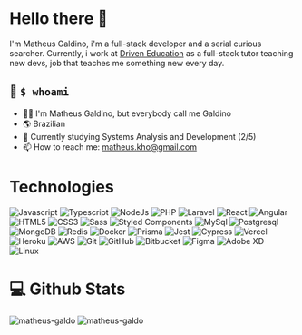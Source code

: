 # Hello there 👋
I'm Matheus Galdino, i'm a full-stack developer and a serial curious searcher.
Currently, i work at [Driven Education](https://www.driven.com.br/) as a full-stack tutor teaching new devs, job that teaches me something new every day.

## 📌 `$ whoami`
- 🙋‍♂️ I'm Matheus Galdino, but everybody call me Galdino
- 🌎 Brazilian
- 📘 Currently studying Systems Analysis and Development (2/5)
- 📫 How to reach me: matheus.kho@gmail.com


# Technologies
![Javascript](https://img.shields.io/badge/JavaScript-F7DF1E?style=flat-square&logo=javascript&logoColor=black)
![Typescript](https://img.shields.io/badge/TypeScript-007ACC?style=flat-square&logo=typescript&logoColor=white)
![NodeJs](https://img.shields.io/badge/Node.js-6DA55F?style=flat-square&logo=node.js&logoColor=white)
![PHP](https://img.shields.io/badge/PHP-777BB4?style=flat-square&logo=php&logoColor=white)
![Laravel](https://img.shields.io/badge/Laravel-FF2D20?style=flat-square&logo=laravel&logoColor=white)
![React](https://img.shields.io/badge/React-%2320232a.svg?style=flat-square&logo=react&logoColor=%2361DAFB)
![Angular](https://img.shields.io/badge/Angular-DD0031?style=flat-square&logo=angular&logoColor=white)
![HTML5](https://img.shields.io/badge/HTML5-%23E34F26.svg?style=flat-square&logo=html5&logoColor=white)
![CSS3](https://img.shields.io/badge/CSS3-%231572B6.svg?style=flat-square&logo=css3&logoColor=white)
![Sass](https://img.shields.io/badge/Sass-CC6699?style=flat-square&logo=sass&logoColor=white)
![Styled Components](https://img.shields.io/badge/Styled--Components-DB7093?style=flat-square&logo=styled-components&logoColor=white)
![MySql](https://img.shields.io/badge/MySQL-00000F?style=flat-square&logo=mysql&logoColor=white)
![Postgresql](https://img.shields.io/badge/PostgreSQL-316192?style=flat-square&logo=postgresql&logoColor=white)
![MongoDB](https://img.shields.io/badge/MongoDB-%234ea94b.svg?style=flat-square&logo=mongodb&logoColor=white)
![Redis](https://img.shields.io/badge/Redis-%23DD0031.svg?style=flat-square&logo=redis&logoColor=white)
![Docker](https://img.shields.io/badge/Docker-2CA5E0?style=flat-square&logo=docker&logoColor=white)
![Prisma](https://img.shields.io/badge/Prisma-3982CE?style=flat-square&logo=Prisma&logoColor=white)
![Jest](https://img.shields.io/badge/Jest-323330?style=flat-square&logo=Jest&logoColor=white)
![Cypress](https://img.shields.io/badge/Cypress-17202C?style=flat-square&logo=cypress&logoColor=white)
![Vercel](https://img.shields.io/badge/Vercel-000000?style=flat-square&logo=vercel&logoColor=white)
![Heroku](https://img.shields.io/badge/Heroku-430098?style=flat-square&logo=heroku&logoColor=white)
![AWS](https://img.shields.io/badge/AWS-%23FF9900.svg?style=flat-square&logo=amazon-aws&logoColor=white)
![Git](https://img.shields.io/badge/GIT-E44C30?style=flat-square&logo=git&logoColor=white)
![GitHub](https://img.shields.io/badge/GitHub-100000?style=flat-square&logo=github&logoColor=white)
![Bitbucket](https://img.shields.io/badge/Bitbucket-0747a6?style=flat-square&logo=bitbucket&logoColor=white)
![Figma](https://img.shields.io/badge/Figma-F24E1E?style=flat-square&logo=figma&logoColor=white)
![Adobe XD](https://img.shields.io/badge/Adobe%20XD-470137?style=flat-square&logo=Adobe%20XD&logoColor=#FF61F6)
![Linux](https://img.shields.io/badge/Linux-FCC624?style=flat-square&logo=linux&logoColor=black)


# 💻 Github Stats
<div style="display: inline_block">
     <img src="https://github-readme-stats.vercel.app/api?username=matheus-galdo&show_icons=true&locale=pt_BR&theme=tokyonight" alt="matheus-galdo" />  
     <img src="https://github-readme-stats.vercel.app/api/top-langs?username=matheus-galdo&show_icons=true&locale=pt_BR&theme=tokyonight" alt="matheus-galdo" />
</div>